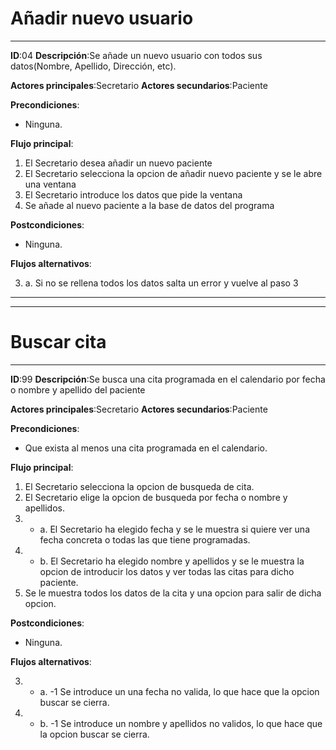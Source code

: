 # Añadir nuevo usuario
---
   **ID**:04 **Descripción**:Se añade un nuevo usuario con todos sus datos(Nombre, Apellido, Dirección, etc).  

**Actores principales**:Secretario **Actores secundarios**:Paciente

**Precondiciones**:

 * Ninguna.

**Flujo principal**:

1. El Secretario desea añadir un nuevo paciente
2. El Secretario selecciona la opcion de añadir nuevo paciente y se le abre una ventana
3. El Secretario introduce los datos que pide la ventana
4. Se añade al nuevo paciente a la base de datos del programa

**Postcondiciones**:

 * Ninguna.

**Flujos alternativos**:

3. a. Si no se rellena todos los datos salta un error y vuelve al paso 3
---
---

# Buscar cita
---
   **ID**:99 **Descripción**:Se busca una cita programada en el calendario por fecha o nombre y apellido del paciente

**Actores principales**:Secretario **Actores secundarios**:Paciente

**Precondiciones**:

 * Que exista al menos una cita programada en el calendario.

**Flujo principal**:

1. El Secretario selecciona la opcion de busqueda de cita.
2. El Secretario elige la opcion de busqueda por fecha o nombre y apellidos.
3. - a. El Secretario ha elegido fecha y se le muestra si quiere ver una fecha concreta o todas las que tiene programadas.
3. - b. El Secretario ha elegido nombre y apellidos y se le muestra la opcion de introducir los datos y ver todas las citas para dicho paciente.
4. Se le muestra todos los datos de la cita y una opcion para salir de dicha opcion.

**Postcondiciones**:

 * Ninguna.

**Flujos alternativos**:

3. - a. -1 Se introduce un una fecha no valida, lo que hace que la opcion buscar se cierra.
3. - b. -1 Se introduce un nombre y apellidos no validos, lo que hace que la opcion buscar se cierra. 

